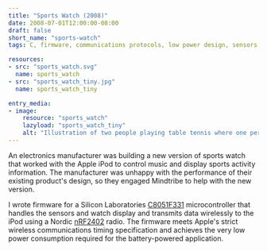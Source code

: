 ```yaml
---
title: "Sports Watch (2008)"
date: 2008-07-01T12:00:00-08:00
draft: false
short_name: "sports-watch"
tags: C, firmware, communications protocols, low power design, sensors, wireless

resources:
- src: "sports_watch.svg"
  name: sports_watch
- src: "sports_watch_tiny.jpg"
  name: sports_watch_tiny

entry_media:
- image:
    resource: "sports_watch"
    lazyload: "sports_watch_tiny"
    alt: "Illustration of two people playing table tennis where one person is looking at cat photos on their phone while their watch plays for them"
---
```

An electronics manufacturer was building a new version of sports watch that worked with the Apple
iPod to control music and display sports activity information. The manufacturer was unhappy with the
performance of their existing product's design, so they engaged Mindtribe to help with the new
version.

I wrote firmware for a Silicon Laboratories [C8051F331](https://www.silabs.com/products/mcu/8-bit/c8051f33x/device.c8051f331) microcontroller that handles the sensors and watch display and transmits data wirelessly to the iPod using a Nordic [nRF2402](https://www.nordicsemi.com/eng/Products/2.4GHz-RF/nRF2402) radio. The firmware meets Apple's strict wireless communications timing specification and achieves the very low power consumption required for the battery-powered application.
